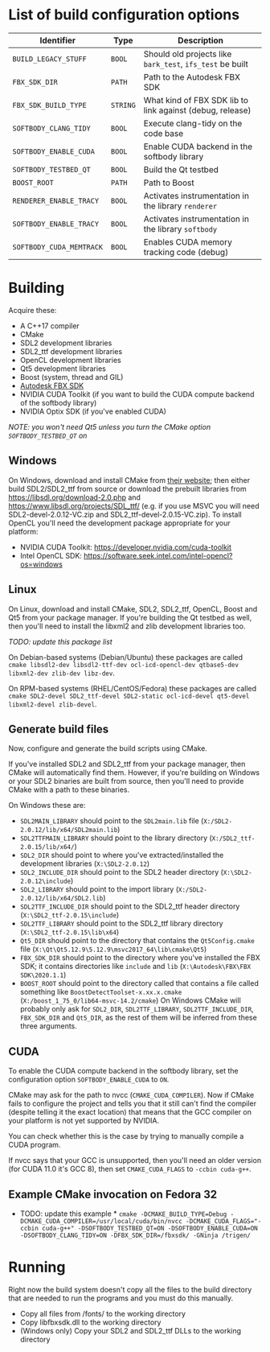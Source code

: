 # List of build configuration options
| Identifier             |   Type   | Description                                                                     |
|------------------------|----------|---------------------------------------------------------------------------------|
| `BUILD_LEGACY_STUFF`   |  `BOOL`  | Should old projects like `bark_test`, `ifs_test` be built                       |
| `FBX_SDK_DIR`          |  `PATH`  | Path to the Autodesk FBX SDK                                                    |
| `FBX_SDK_BUILD_TYPE`   | `STRING` | What kind of FBX SDK lib to link against (debug, release)                       |
| `SOFTBODY_CLANG_TIDY`  |  `BOOL`  | Execute clang-tidy on the code base                                             |
| `SOFTBODY_ENABLE_CUDA` |  `BOOL`  | Enable CUDA backend in the softbody library                                     |
| `SOFTBODY_TESTBED_QT`  |  `BOOL`  | Build the Qt testbed                                                            |
| `BOOST_ROOT` | `PATH` | Path to Boost |
| `RENDERER_ENABLE_TRACY` | `BOOL` | Activates instrumentation in the library `renderer` |
| `SOFTBODY_ENABLE_TRACY` | `BOOL` | Activates instrumentation in the library `softbody` |
| `SOFTBODY_CUDA_MEMTRACK` | `BOOL` | Enables CUDA memory tracking code (debug) |

# Building

Acquire these:
- A C++17 compiler
- CMake
- SDL2 development libraries
- SDL2_ttf development libraries
- OpenCL development libraries
- Qt5 development libraries
- Boost (system, thread and GIL)
- [Autodesk FBX SDK](https://www.autodesk.com/developer-network/platform-technologies/fbx-sdk-2020-2)
- NVIDIA CUDA Toolkit (if you want to build the CUDA compute backend of the softbody library)
- NVIDIA Optix SDK (if you've enabled CUDA)

*NOTE: you won't need Qt5 unless you turn the CMake option `SOFTBODY_TESTBED_QT` on*

## Windows

On Windows, download and install CMake from [their website](https://cmake.org/download/);
then either build SDL2/SDL2_ttf from source or
download the prebuilt libraries from <https://libsdl.org/download-2.0.php> and
<https://www.libsdl.org/projects/SDL_ttf/> (e.g. if you use MSVC you will need SDL2-devel-2.0.12-VC.zip and  SDL2_ttf-devel-2.0.15-VC.zip).
To install OpenCL you'll need the development package appropriate for your platform:
- NVIDIA CUDA Toolkit: https://developer.nvidia.com/cuda-toolkit
- Intel OpenCL SDK: https://software.seek.intel.com/intel-opencl?os=windows

## Linux
On Linux, download and install CMake, SDL2, SDL2_ttf, OpenCL, Boost and Qt5 from your package manager.
If you're building the Qt testbed as well, then you'll need to install the libxml2 and zlib development libraries too.

*TODO: update this package list*

On Debian-based systems (Debian/Ubuntu) these packages are called `cmake libsdl2-dev libsdl2-ttf-dev ocl-icd-opencl-dev qtbase5-dev libxml2-dev zlib-dev libz-dev`.

On RPM-based systems (RHEL/CentOS/Fedora) these packages are called `cmake SDL2-devel SDL2_ttf-devel SDL2-static ocl-icd-devel qt5-devel libxml2-devel zlib-devel`.

## Generate build files

Now, configure and generate the build scripts using CMake.

If you've installed SDL2 and SDL2_ttf from your package manager, then CMake will automatically find them.
However, if you're building on Windows or your SDL2 binaries are built from source, then you'll need to provide
CMake with a path to these binaries.

On Windows these are:
- `SDL2MAIN_LIBRARY` should point to the `SDL2main.lib` file (`X:/SDL2-2.0.12/lib/x64/SDL2main.lib`)
- `SDL2TTFMAIN_LIBRARY` should point to the library directory (`X:/SDL2_ttf-2.0.15/lib/x64/`)
- `SDL2_DIR` should point to where you've extracted/installed the development libraries (`X:\SDL2-2.0.12`)
- `SDL2_INCLUDE_DIR` should point to the SDL2 header directory (`X:\SDL2-2.0.12\include`)
- `SDL2_LIBRARY` should point to the import library (`X:/SDL2-2.0.12/lib/x64/SDL2.lib`)
- `SDL2TTF_INCLUDE_DIR` should point to the SDL2_ttf header directory (`X:\SDL2_ttf-2.0.15\include`)
- `SDL2TTF_LIBRARY` should point to the SDL2_ttf library directory (`X:\SDL2_ttf-2.0.15\lib\x64`)
- `Qt5_DIR` should point to the directory that contains the `Qt5Config.cmake` file (`X:\Qt\Qt5.12.9\5.12.9\msvc2017_64\lib\cmake\Qt5`)
- `FBX_SDK_DIR` should point to the directory where you've installed the FBX SDK; it contains directories like `include` and `lib` (`X:\Autodesk\FBX\FBX SDK\2020.1.1`)
- `BOOST_ROOT` should point to the directory called that contains a file called something like `BoostDetectToolset-x.xx.x.cmake` (`X:/boost_1_75_0/lib64-msvc-14.2/cmake`)
On Windows CMake will probably only ask for `SDL2_DIR`, `SDL2TTF_LIBRARY`, `SDL2TTF_INCLUDE_DIR`, `FBX_SDK_DIR` and `Qt5_DIR`, as the rest of them will be inferred from these three arguments.

## CUDA
To enable the CUDA compute backend in the softbody library, set the configuration option `SOFTBODY_ENABLE_CUDA` to `ON`.

CMake may ask for the path to nvcc (`CMAKE_CUDA_COMPILER`).
Now if CMake fails to configure the project and tells you that it still can't find the compiler (despite telling it the exact location) that means that the GCC compiler on your platform is not yet supported by NVIDIA.

You can check whether this is the case by trying to manually compile a CUDA program. 

If nvcc says that your GCC is unsupported, then you'll need an older version (for CUDA 11.0 it's GCC 8), then set `CMAKE_CUDA_FLAGS` to `-ccbin cuda-g++`.

## Example CMake invocation on Fedora 32

* TODO: update this example *
`cmake -DCMAKE_BUILD_TYPE=Debug -DCMAKE_CUDA_COMPILER=/usr/local/cuda/bin/nvcc -DCMAKE_CUDA_FLAGS="-ccbin cuda-g++" -DSOFTBODY_TESTBED_QT=ON -DSOFTBODY_ENABLE_CUDA=ON -DSOFTBODY_CLANG_TIDY=ON -DFBX_SDK_DIR=/fbxsdk/ -GNinja /trigen/`

# Running
Right now the build system doesn't copy all the files to the build directory that are needed to run the programs and you must do this manually.
- Copy all files from /fonts/ to the working directory
- Copy libfbxsdk.dll to the working directory
- (Windows only) Copy your SDL2 and SDL2_ttf DLLs to the working directory
